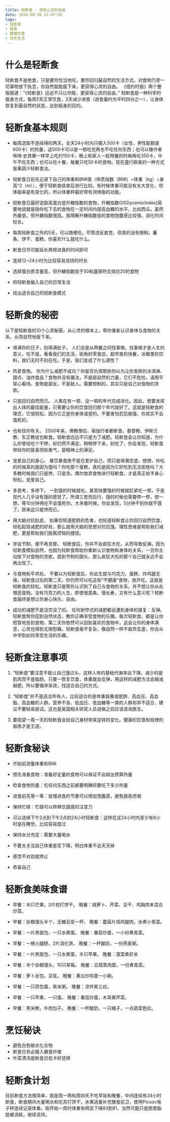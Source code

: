 ```yaml
---
title: 轻断食 - 获取心灵的自由
date: 2016-08-30 12:47:26
tags:
- 轻断食
- 瘦身
- 健康饮食
- 快乐生活
---
```



# 什么是轻断食

轻断食不是绝食，只是要你恰当地吃，要你回归最自然的生活方式。对食物乃至一切事物放下执念，你自然就能瘦下来，更获得心灵的自由。
《纽约时报》两个整版报道：“《轻断食》远远不只让你瘦，更获得心灵的自由。”
轻断食是一种科学的瘦身方式，每周5天正常饮食，2天减少进食（进食量约为平时四分之一），让身体恢复到最自然的状态，达到瘦身的目的。
 
# 轻断食基本规则
 
- 每周选取不连续得的两天，全天24小时内只摄入500卡（女性，男性配额是600卡）的热量，这500卡可以是一顿吃完再也不吃任何东西；也可以像作者咪咪·史宾赛一样早上吃约150卡，晚上和家人一起用餐的时候再吃350卡，中午不吃东西；也可以吃十餐，每餐只吃50卡的食物。现在盛行欧美的一种方式是果蔬汁轻断食法。
 
- 轻断食日前先记录下自己的体重和BMI值（体质指数（BMI）=体重（kg）÷身高^2（m）），便于轻断食结束后进行比较。有时候体重可能没有太大变化，但体脂率是有变化的，所以体重秤最好带有测体脂的功能。
 
- 轻断食日最好选取高蛋白低升糖指数的食物，升糖指数GI(GlycemicIndex)简要地说就是指你吃下去的食物在一定时间内提高血糖的水平，比如西瓜，虽然热量低，但升糖指数很高。我理解升糖指数低的食物饱腹感比较强，消化时间较长。
 
- 每周轻断食之外的5天，可以随便吃。尽管违反直觉，但真的没有限制。薯条、饼干、蛋糕，你喜欢什么就吃什么。
 
- 断食日尽可能延长两顿进食的时间即可
 
- 连续12~24小时为比较容易坚持的时长
 
- 选择蛋白质含量高，但升糖指数低于50和盛唐符合效应20的食物
 
- 将轻断食融入自己的日常生活
 
- 找出适合自己的轻断食模式
 
# 轻断食的秘密
 
以下是轻断食的10个心灵秘密。从心灵的根本上，帮你重新认识身体与食物的关系，从而自然地瘦下来。
 
- 填满你的日子，别填满肚子。
人们总是从两餐之间找事做。找事做才是人生的意义，吃不是。看看我们的生活，街角的零食店，超市里的快餐，冰箱里的饮料，我们无时不刻在吃。于是，我们变成了什么德性？
 
- 热爱食物。
你为什么减肥不成功？你是否仇恨那些你以为让你发胖的冰淇淋、甜点、油炸食品？食物并没有魔法，不是超自然的力量，它们不危险，请用平常心看待。食物是朋友，不是敌人。需要控制的，其实只是自己对食物的贪欲。
 
- 只是回归自然而已。
人类在有一顿、没一顿的年代完成进化。因此，想要发挥出人体的最佳能量，只需要让你的饮食回归那个年代就好了。这就是轻断食的理念，它很轻松，因为它正是你身体渴望的。不要害怕忍饥挨饿，你其实不会饿死的。
 
- 也和信仰有关。
2500年来，佛教僧侣、瑜伽行者都断食，基督教、伊斯兰教、东正教徒也断食。轻断食远远不只是为了减肥。轻断食会让你知道，为什么你曾经吃个不停，却仍然不满足。稍稍停下来，别吃了，你会发现，轻断食带给你的是喜悦和勇气，是精神上的满足。
 
- 宠爱自己的身心。
暴饮暴食绝不是在爱护自己，而只是填满空虚。想想，你吃的时候真的是因为饿吗？你吃那个蛋糕，真的是因为它好吃到无法拒绝吗？大多数时候我们只是馋，只是贪。偶尔放弃食物进行轻断食，才是真正给予身心轻松，宠爱自己。
 
- 多思考，多停下。
一到饿的时候就吃，甚至快要饿的时候就赶紧吃一顿，于是现代人几乎没有饿的感觉了。所谓三思而后行，饿的时候也需要停一停，想一想，等10分钟再吃不会饿死你。大多数时候，你会发现，5分钟不到你就不饿了。原来这只是馋而已。
 
- 用大脑对抗肚皮。
如果你知道肥胖的危害，也知道轻断食让你回归自然饮食，轻松起效减肥的好处，那么就用大脑的思想对抗饥饿。理性思维是帮助我们减肥，更是帮助我们脱离烦恼的捷径。
 
- 学会节制，便不再贪婪。
轻断食后，你并不会疯狂大吃，从而导致反弹。因为轻断食模拟自然，也因为轻断食帮助你重新认识食物和身体的关系，一旦你主动放下对食物的贪欲，尝到节制的甜头，那么疯狂大吃的那个自己就永远不会再出现了。
 
- 与食物和平共处。
不要以为轻断食后，你此生就与巧克力、蛋糕、炸鸡腿无缘。轻断食过后的第二天，你仍然可以吃这些“不健康”食物，放开吃。这就是轻断食的轻松。轻断食只是帮你认识到了自己与食物的关系，并不想让你从此憎恶食物。没有巧克力的人生，即使很苗条、很长寿，又有什么意义呢？轻断食最终是想让你身心快乐、自由。
 
- 成功的减肥不是没完没了的。
任何剥夺式的减肥都会遭到身体的报复：反弹。轻断食帮你回到自然状态，教你正确享受食物的乐趣。每次轻断食，都是让你短暂地告别食物，第二天你依然可以回到喜欢的食物中，这会让你的身体满意，心灵也得到无限慰藉。轻断食毫不复杂，像自然一样不故弄玄虚，你会从中学到如何享受生活的乐趣。
 
# 轻断食注意事项
 
1. “轻断食”要注意不能让自己饿过头，这样人体的基础代谢率会下降，减少的是肌肉而不是脂肪。只要一恢复饮食，体重就会反弹，用这样的减肥方法会越减越肥。所以要循序渐进，找适合自己的方式。
 
1. “轻断食”并不是适合所有人，比较适合的是体重超重或肥胖、高血压、高血脂、高血糖的人群。营养不良、低血压、低血糖等一类的人群却并不适合，建议不要轻易尝试。这也是英国相关研究人员说做之前应该咨询医生。
 
1. 要指望一周一天的轻断食会给自己身材带来逆转的变化。健康的饮食和规律的锻炼才是王道。
 
# 轻断食秘诀

- 开始前测量体重和BMI
 
- 预先准备食物：准备好定量的食物可以保证不会超出预算热量
 
- 检查食物热量：吃任何东西之前都要明确将要吃下多少热量
 
- 进食前先等一等：放慢进食的节奏可以增加饱腹感，避免狼吞虎咽
 
- 保持忙碌：忙碌可以转移饥饿感的注意力
 
- 可以选择下午2点到下午2点的24小时轻断食：这样在这24小时内至少有8小时是在睡觉，比较容易度过
 
- 保持水分充足：需要大量喝水
 
- 不要太关注自己体重是否下降，明白体重不会天天掉
 
- 感觉不对劲就停止
 
- 恭喜自己
 
# 轻断食美味食谱
 
- 早餐：半只芒果，2片梳打饼干。
  晚餐：胡萝卜、芹菜、豆干、鸡胸肉末混合炒菜。
 
- 早餐：杂粮馒头半个，无糖豆浆一杯。
  晚餐：蘑菇片炖鸡腿肉，水煮小青菜。
 
- 早餐：一片黑面包，一只水煮蛋。
  晚餐：番茄炒蛋，一小份煮青菜。
 
- 早餐：一根火腿肠，2片消化饼。
  晚餐：一杯酸奶，一份燕麦粥。
 
- 早餐：一片黑面包，一只水煮蛋，半只苹果。
  晚餐：菠菜煮虾米
 
- 早餐：半个杂粮馒头，10只草莓。
  晚餐：豆腐蒸肉糜，一份煮青菜。
 
- 早餐：萝卜丝包，豆浆。
  晚餐：黄瓜炒鸡蛋一小碗。
 
- 早餐：一只荷包蛋，紫米粥。
  晚餐：凉拌素三丝。
 
- 早餐：一只苹果，一只蛋。
  晚餐：番茄炒蛋，木耳煮芹菜。
 
- 早餐：黑米糕，牛肉包子。
  晚餐：一杯酸奶，一只橘子，一点蔬菜色拉。
         
# 烹饪秘诀
 
- 避免白色碳水化合物
- 断食日务必摄入膳食纤维
- 叶菜清汤是断食日低卡好选择
 
# 轻断食计划

目前断食方法很简单，就是周一两和周四天不吃早饭和晚餐，中间连续有24小时断食，断食期间大量喝水和吃苏打饼干，水果适量补充膳食前卫，使用Picooc电子秤连续记录体重。刚开始一周时体重有明显下降83到81，当然可能只是肠胃脂肪被消耗，继续坚持。